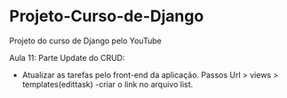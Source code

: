 # Projeto-Curso-de-Django
Projeto do curso de Django pelo YouTube

Aula 11:
Parte Update do CRUD:
- Atualizar as tarefas pelo front-end da aplicação.
Passos Url >  views > templates(edittask)
-criar o link no arquivo list.
